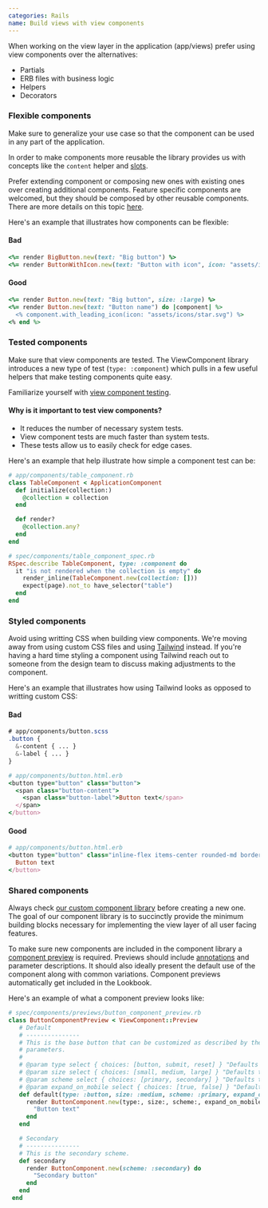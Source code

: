 ```yaml
---
categories: Rails
name: Build views with view components
---
```


When working on the view layer in the application (app/views) prefer using view
components over the alternatives:

* Partials
* ERB files with business logic
* Helpers
* Decorators

### Flexible components

Make sure to generalize your use case so that the component can be used in any
part of the application.

In order to make components more reusable the library provides us with concepts like
the `content` helper and [slots](https://viewcomponent.org/guide/slots.html).

Prefer extending component or composing new ones with existing ones over 
creating additional components. Feature specific components are welcomed, but they 
should be composed by other reusable components. There are more details on this topic 
[here](https://viewcomponent.org/viewcomponents-at-github.html#the-two-types-of-viewcomponents-we-write).

Here's an example that illustrates how components can be flexible:

#### Bad
```rb
<%= render BigButton.new(text: "Big button") %>
<%= render ButtonWithIcon.new(text: "Button with icon", icon: "assets/icons/star.svg") %>
```

#### Good
```rb
<%= render Button.new(text: "Big button", size: :large) %>
<%= render Button.new(text: "Button name") do |component| %>
  <% component.with_leading_icon(icon: "assets/icons/star.svg") %>
<% end %>
```

### Tested components

Make sure that view components are tested. The ViewComponent library introduces a
new type of test (`type: :component`) which pulls in a few useful helpers that
make testing components quite easy.

Familiarize yourself with [view component testing](https://viewcomponent.org/guide/testing.html).

#### Why is it important to test view components?

- It reduces the number of necessary system tests.
- View component tests are much faster than system tests.
- These tests allow us to easily check for edge cases.

Here's an example that help illustrate how simple a component test can be:

```rb
# app/components/table_component.rb
class TableComponent < ApplicationComponent
  def initialize(collection:)
    @collection = collection
  end

  def render?
    @collection.any?
  end
end

# spec/components/table_component_spec.rb
RSpec.describe TableComponent, type: :component do
  it "is not rendered when the collection is empty" do
    render_inline(TableComponent.new(collection: []))
    expect(page).not_to have_selector("table")
  end
end
```

### Styled components

Avoid using writting CSS when building view components. We're moving away
from using custom CSS files and using [Tailwind](https://tailwindcss.com) 
instead. If you're having a hard time styling a component using Tailwind reach 
out to someone from the design team to discuss making adjustments to the 
component.

Here's an example that illustrates how using Tailwind looks as opposed
to writting custom CSS:

#### Bad
```css
# app/components/button.scss
.button {
  &-content { ... }
  &-label { ... }
}
```
```rb
# app/components/button.html.erb
<button type="button" class="button">
  <span class="button-content">
    <span class="button-label">Button text</span>
  </span>
</button>
```

#### Good
```rb
# app/components/button.html.erb
<button type="button" class="inline-flex items-center rounded-md border border-transparent bg-indigo-600 px-4 py-2 text-sm font-medium text-white shadow-sm">
  Button text
</button>
```

### Shared components

Always check [our custom component library](https://www.biggerpockets.com/lookbook) 
before creating a new one. The goal of our component library is to succinctly provide
the minimum building blocks necessary for implementing the view layer of all user facing features.

To make sure new components are included in the component library
a [component preview](https://viewcomponent.org/guide/previews.html) is required. 
Previews should include [annotations](https://lookbook.build/guide/previews/annotating/) 
and parameter descriptions. It should also ideally present the default use of 
the component along with common variations. Component previews automatically get 
included in the Lookbook.

Here's an example of what a component preview looks like:
```rb
# spec/components/previews/button_component_preview.rb
class ButtonComponentPreview < ViewComponent::Preview
   # Default
   # ---------------
   # This is the base button that can be customized as described by the
   # parameters.
   #
   # @param type select { choices: [button, submit, reset] } "Defaults to `:button`"
   # @param size select { choices: [small, medium, large] } "Defaults to `:medium`"
   # @param scheme select { choices: [primary, secondary] } "Defaults to `:primary`"
   # @param expand_on_mobile select { choices: [true, false] } "Defaults to `false`"
   def default(type: :button, size: :medium, scheme: :primary, expand_on_mobile: false)
     render ButtonComponent.new(type:, size:, scheme:, expand_on_mobile:) do
       "Button text"
     end
   end

   # Secondary
   # ---------------
   # This is the secondary scheme.
   def secondary
     render ButtonComponent.new(scheme: :secondary) do
       "Secondary button"
     end
   end
 end
```
